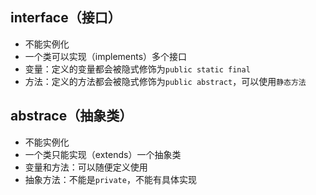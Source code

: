 ## interface（接口）

- 不能实例化
- 一个类可以实现（implements）多个接口
- 变量：定义的变量都会被隐式修饰为`public static final`
- 方法：定义的方法都会被隐式修饰为`public abstract`，可以使用`静态方法`

## abstrace（抽象类）

- 不能实例化
- 一个类只能实现（extends）一个抽象类
- 变量和方法：可以随便定义使用
- 抽象方法：不能是`private`，不能有具体实现